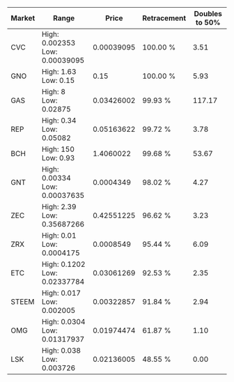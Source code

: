 | Market | Range | Price| Retracement | Doubles to 50% |
| --- | --- | --- | --- | --- |
| CVC | High: 0.002353<br />Low: 0.00039095 | 0.00039095 | 100.00 % | 3.51 |
| GNO | High: 1.63<br />Low: 0.15 | 0.15 | 100.00 % | 5.93 |
| GAS | High: 8<br />Low: 0.02875 | 0.03426002 | 99.93 % | 117.17 |
| REP | High: 0.34<br />Low: 0.05082 | 0.05163622 | 99.72 % | 3.78 |
| BCH | High: 150<br />Low: 0.93 | 1.4060022 | 99.68 % | 53.67 |
| GNT | High: 0.00334<br />Low: 0.00037635 | 0.0004349 | 98.02 % | 4.27 |
| ZEC | High: 2.39<br />Low: 0.35687266 | 0.42551225 | 96.62 % | 3.23 |
| ZRX | High: 0.01<br />Low: 0.0004175 | 0.0008549 | 95.44 % | 6.09 |
| ETC | High: 0.1202<br />Low: 0.02337784 | 0.03061269 | 92.53 % | 2.35 |
| STEEM | High: 0.017<br />Low: 0.002005 | 0.00322857 | 91.84 % | 2.94 |
| OMG | High: 0.0304<br />Low: 0.01317937 | 0.01974474 | 61.87 % | 1.10 |
| LSK | High: 0.038<br />Low: 0.003726 | 0.02136005 | 48.55 % | 0.00 |
